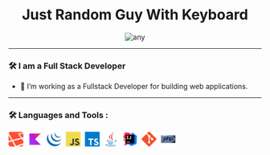 # <div align="center">Just Random Guy With Keyboard</div>
<div id="header" align="center">
<img src="https://media.giphy.com/media/LMcB8XospGZO8UQq87/giphy.gif" width="400" alt="any">
</div>

---

### :hammer_and_wrench: I am a Full Stack Developer
- :telescope: I’m working as a Fullstack Developer for building web applications.

---

### :hammer_and_wrench: Languages and Tools :
<div id="badges">
    <img src="https://github.com/devicons/devicon/blob/master/icons/laravel/laravel-plain.svg" title="laravel" alt="laravel" width="30" height="30"/>&nbsp;
    <img src="https://github.com/devicons/devicon/blob/master/icons/kotlin/kotlin-original.svg" title="kotlin" alt="kotlin" width="30" height="30"/>&nbsp;
    <img src="https://github.com/devicons/devicon/blob/master/icons/jquery/jquery-original.svg" title="jquery" alt="jquery" width="30" height="30"/>&nbsp;
    <img src="https://github.com/devicons/devicon/blob/master/icons/javascript/javascript-original.svg" title="javascript" alt="javascript" width="30" height="30"/>&nbsp;
    <img src="https://github.com/devicons/devicon/blob/master/icons/typescript/typescript-original.svg" title="typescript" alt="typescript" width="30" height="30"/>&nbsp;
    <img src="https://github.com/devicons/devicon/blob/master/icons/java/java-original.svg" title="java" alt="java" width="30" height="30"/>&nbsp;
    <img src="https://github.com/devicons/devicon/blob/master/icons/intellij/intellij-original.svg" title="intellij" alt="intellij" width="30" height="30"/>&nbsp;
    <img src="https://github.com/devicons/devicon/blob/master/icons/git/git-original.svg" title="git" alt="git" width="30" height="30"/>&nbsp;
    <img src="https://github.com/devicons/devicon/blob/master/icons/php/php-original.svg" title="php" alt="php" width="30" height="30"/>&nbsp;
</div>
